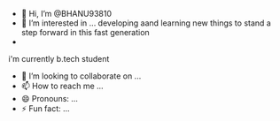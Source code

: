- 👋 Hi, I’m @BHANU93810
- 👀 I’m interested in ... developing aand learning new things to stand a step forward in this fast generation
- 

i'm currently b.tech student
- 💞️ I’m looking to collaborate on ...
- 📫 How to reach me ...
- 😄 Pronouns: ...
- ⚡ Fun fact: ...

<!---
BHANU93810/BHANU93810 is a ✨ special ✨ repository because its `README.md` (this file) appears on your GitHub profile.
You can click the Preview link to take a look at your changes.
--->
